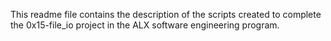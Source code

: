 This readme file contains the description of the scripts created to complete the 0x15-file_io project in the ALX software engineering program.


